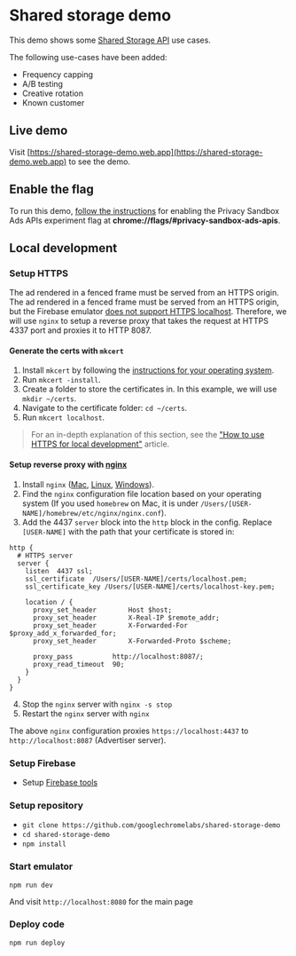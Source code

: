 # Shared storage demo

This demo shows some [Shared Storage API](https://developer.chrome.com/docs/privacy-sandbox/shared-storage/) use cases.

The following use-cases have been added:

- Frequency capping
- A/B testing
- Creative rotation
- Known customer

## Live demo

Visit [https://shared-storage-demo.web.app](https://shared-storage-demo.web.app) to see the demo.

## Enable the flag

To run this demo, [follow the instructions](https://developer.chrome.com/docs/privacy-sandbox/shared-storage/#try-the-shared-storage-api) for enabling the Privacy Sandbox Ads APIs experiment flag at **chrome://flags/#privacy-sandbox-ads-apis**.

## Local development

### Setup HTTPS

The ad rendered in a fenced frame must be served from an HTTPS origin. The ad rendered in a fenced frame must be served from an HTTPS origin, but the Firebase emulator [does not support HTTPS localhost](https://github.com/firebase/firebase-tools/issues/1908). Therefore, we will use `nginx` to setup a reverse proxy that takes the request at HTTPS 4337 port and proxies it to HTTP 8087.

#### Generate the certs with `mkcert`

1. Install `mkcert` by following the [instructions for your operating system](https://github.com/FiloSottile/mkcert#installation).
1. Run `mkcert -install`.
1. Create a folder to store the certificates in. In this example, we will use `mkdir ~/certs`.
1. Navigate to the certificate folder: `cd ~/certs`.
1. Run `mkcert localhost`.

> For an in-depth explanation of this section, see the ["How to use HTTPS for local development"](https://web.dev/how-to-use-local-https/) article.

#### Setup reverse proxy with [nginx](https://www.nginx.com/)

1. Install `nginx` ([Mac](https://www.google.com/search?q=install+nginx+mac), [Linux](https://www.google.com/search?q=install+nginx+linux), [Windows](https://www.google.com/search?q=install+nginx+windows)).
1. Find the `nginx` configuration file location based on your operating system (If you used `homebrew` on Mac, it is under `/Users/[USER-NAME]/homebrew/etc/nginx/nginx.conf`).
1. Add the 4437 `server` block into the `http` block in the config. Replace `[USER-NAME]` with the path that your certificate is stored in:

```nginx
http {
  # HTTPS server
  server {
    listen  4437 ssl;
    ssl_certificate  /Users/[USER-NAME]/certs/localhost.pem;
    ssl_certificate_key /Users/[USER-NAME]/certs/localhost-key.pem;

    location / {
      proxy_set_header        Host $host;
      proxy_set_header        X-Real-IP $remote_addr;
      proxy_set_header        X-Forwarded-For $proxy_add_x_forwarded_for;
      proxy_set_header        X-Forwarded-Proto $scheme;

      proxy_pass          http://localhost:8087/;
      proxy_read_timeout  90;
    }
  }
}
```

4. Stop the `nginx` server with `nginx -s stop`
5. Restart the `nginx` server with `nginx`

The above `nginx` configuration proxies `https://localhost:4437` to `http://localhost:8087` (Advertiser server).

### Setup Firebase

- Setup [Firebase tools](https://github.com/firebase/firebase-tools)

### Setup repository

- `git clone https://github.com/googlechromelabs/shared-storage-demo`
- `cd shared-storage-demo`
- `npm install`

### Start emulator

```
npm run dev
```

And visit `http://localhost:8080` for the main page

### Deploy code

```
npm run deploy
```
